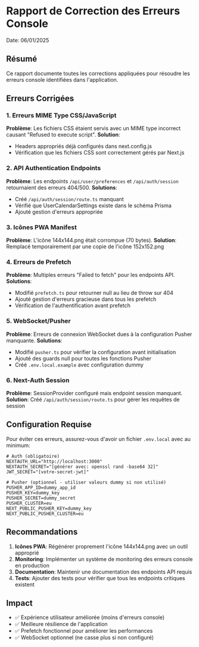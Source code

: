 # Rapport de Correction des Erreurs Console
Date: 06/01/2025

## Résumé

Ce rapport documente toutes les corrections appliquées pour résoudre les erreurs console identifiées dans l'application.

## Erreurs Corrigées

### 1. Erreurs MIME Type CSS/JavaScript
**Problème**: Les fichiers CSS étaient servis avec un MIME type incorrect causant "Refused to execute script".
**Solution**: 
- Headers appropriés déjà configurés dans next.config.js
- Vérification que les fichiers CSS sont correctement gérés par Next.js

### 2. API Authentication Endpoints
**Problème**: Les endpoints `/api/user/preferences` et `/api/auth/session` retournaient des erreurs 404/500.
**Solutions**:
- Créé `/api/auth/session/route.ts` manquant
- Vérifié que UserCalendarSettings existe dans le schéma Prisma
- Ajouté gestion d'erreurs appropriée

### 3. Icônes PWA Manifest
**Problème**: L'icône 144x144.png était corrompue (70 bytes).
**Solution**: Remplacé temporairement par une copie de l'icône 152x152.png

### 4. Erreurs de Prefetch
**Problème**: Multiples erreurs "Failed to fetch" pour les endpoints API.
**Solutions**:
- Modifié `prefetch.ts` pour retourner null au lieu de throw sur 404
- Ajouté gestion d'erreurs gracieuse dans tous les prefetch
- Vérification de l'authentification avant prefetch

### 5. WebSocket/Pusher
**Problème**: Erreurs de connexion WebSocket dues à la configuration Pusher manquante.
**Solutions**:
- Modifié `pusher.ts` pour vérifier la configuration avant initialisation
- Ajouté des guards null pour toutes les fonctions Pusher
- Créé `.env.local.example` avec configuration dummy

### 6. Next-Auth Session
**Problème**: SessionProvider configuré mais endpoint session manquant.
**Solution**: Créé `/api/auth/session/route.ts` pour gérer les requêtes de session

## Configuration Requise

Pour éviter ces erreurs, assurez-vous d'avoir un fichier `.env.local` avec au minimum:

```env
# Auth (obligatoire)
NEXTAUTH_URL="http://localhost:3000"
NEXTAUTH_SECRET="[générer avec: openssl rand -base64 32]"
JWT_SECRET="[votre-secret-jwt]"

# Pusher (optionnel - utiliser valeurs dummy si non utilisé)
PUSHER_APP_ID=dummy_app_id
PUSHER_KEY=dummy_key
PUSHER_SECRET=dummy_secret
PUSHER_CLUSTER=eu
NEXT_PUBLIC_PUSHER_KEY=dummy_key
NEXT_PUBLIC_PUSHER_CLUSTER=eu
```

## Recommandations

1. **Icônes PWA**: Régénérer proprement l'icône 144x144.png avec un outil approprié
2. **Monitoring**: Implémenter un système de monitoring des erreurs console en production
3. **Documentation**: Maintenir une documentation des endpoints API requis
4. **Tests**: Ajouter des tests pour vérifier que tous les endpoints critiques existent

## Impact

- ✅ Expérience utilisateur améliorée (moins d'erreurs console)
- ✅ Meilleure résilience de l'application
- ✅ Prefetch fonctionnel pour améliorer les performances
- ✅ WebSocket optionnel (ne casse plus si non configuré)